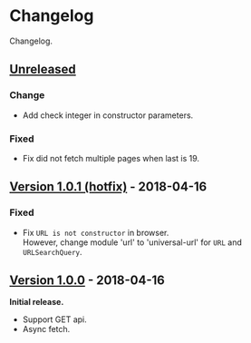 # Changelog
Changelog.

## [Unreleased]
### Change
* Add check integer in constructor parameters.

### Fixed
- Fix did not fetch multiple pages when last is 19.

## [Version 1.0.1 (hotfix)][1.0.1] - 2018-04-16
### Fixed
- Fix `URL is not constructor` in browser.  
However, change module 'url' to 'universal-url' for `URL` and `URLSearchQuery`.

## [Version 1.0.0][1.0.0] - 2018-04-16
**Initial release.**
* Support GET api.
* Async fetch.

[Unreleased]: https://github.com/kPherox/fetch-github-api/compare/1.0.1...develop
[1.0.1]: https://github.com/kPherox/fetch-github-api/compare/1.0.0...1.0.1
[1.0.0]: https://github.com/kPherox/fetch-github-api/compare/01dd3c9...1.0.0


